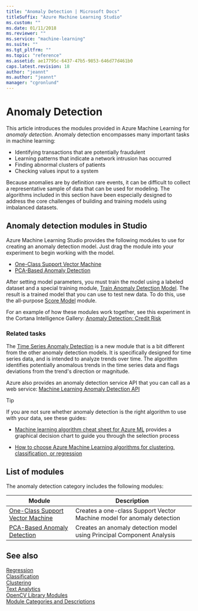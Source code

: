 ```yaml
---
title: "Anomaly Detection | Microsoft Docs"
titleSuffix: "Azure Machine Learning Studio"
ms.custom: ""
ms.date: 01/11/2018
ms.reviewer: ""
ms.service: "machine-learning"
ms.suite: ""
ms.tgt_pltfrm: ""
ms.topic: "reference"
ms.assetid: ae17795c-6437-47b5-9853-646d77d461b0
caps.latest.revision: 18
author: "jeannt"
ms.author: "jeannt"
manager: "cgronlund"
---
```

# Anomaly Detection

This article introduces the modules provided in Azure Machine Learning for *anomaly detection*. Anomaly detection encompasses many important tasks in machine learning:  
  
-   Identifying transactions that are potentially fraudulent    
-   Learning patterns that indicate a network intrusion has occurred    
-   Finding abnormal clusters of patients    
-   Checking values input to a system  
  
Because anomalies are by definition rare events, it can be difficult to collect a representative sample of data that can be used for modeling. The algorithms included in this section have been especially designed to address the core challenges of building and training models using imbalanced datasets.  
  
## Anomaly detection modules in Studio

Azure Machine Learning Studio provides the following modules to use for creating an anomaly detection model. Just drag the module into your experiment to begin working with the model.

+ [One-Class Support Vector Machine](one-class-support-vector-machine.md)
+ [PCA-Based Anomaly Detection](pca-based-anomaly-detection.md) 

After setting model parameters, you must train the model using a labeled dataset and a special training module, [Train Anomaly Detection Model](train-anomaly-detection-model.md). The result is a trained model that you can use to test new data. To do this, use the all-purpose [Score Model](score-model.md) module.

For an example of how these modules work together, see this experiment in the Cortana Intelligence Gallery: [Anomaly Detection: Credit Risk](https://gallery.cortanaintelligence.com/Experiment/Anomaly-Detection-Credit-Risk-5)

### Related tasks
 
The [Time Series Anomaly Detection](time-series-anomaly-detection.md) is a new module that is a bit different from the other anomaly detection models. It is specifically designed for time series data, and is intended to analyze trends over time. The algorithm identifies potentially anomalous trends in the time series data and flags deviations from the trend's direction or magnitude.  

Azure also provides an anomaly detection service API that you can call as a web service: [Machine Learning Anomaly Detection API](https://docs.microsoft.com/azure/machine-learning/machine-learning-apps-anomaly-detection-api)

> [!TIP]
> If you are not sure whether anomaly detection is the right algorithm to use with your data, see these guides:  
>   
> -   [Machine learning algorithm cheat sheet for Azure ML](https://docs.microsoft.com/azure/machine-learning/studio/algorithm-cheat-sheet/)  provides a graphical decision chart to guide you through the selection process   
> 
> + [How to choose Azure Machine Learning algorithms for clustering, classification, or regression](https://docs.microsoft.com/azure/machine-learning/studio/machine-learning-algorithm-choice/)

##  <a name="modules"></a> List of modules

The anomaly detection category includes the following modules:  
  
|Module|Description|  
|------------|-----------------|  
|[One-Class Support Vector Machine](one-class-support-vector-machine.md)|Creates a one-class Support Vector Machine model for anomaly detection|  
|[PCA-Based Anomaly Detection](pca-based-anomaly-detection.md)|Creates an anomaly detection model using Principal Component Analysis|  

## See also  
 [Regression](machine-learning-initialize-model-regression.md)   
 [Classification](machine-learning-initialize-model-classification.md)   
 [Clustering](machine-learning-initialize-model-clustering.md)   
 [Text Analytics](text-analytics.md)   
 [OpenCV Library Modules](opencv-library-modules.md)   
 [Module Categories and Descriptions](machine-learning-module-descriptions.md)